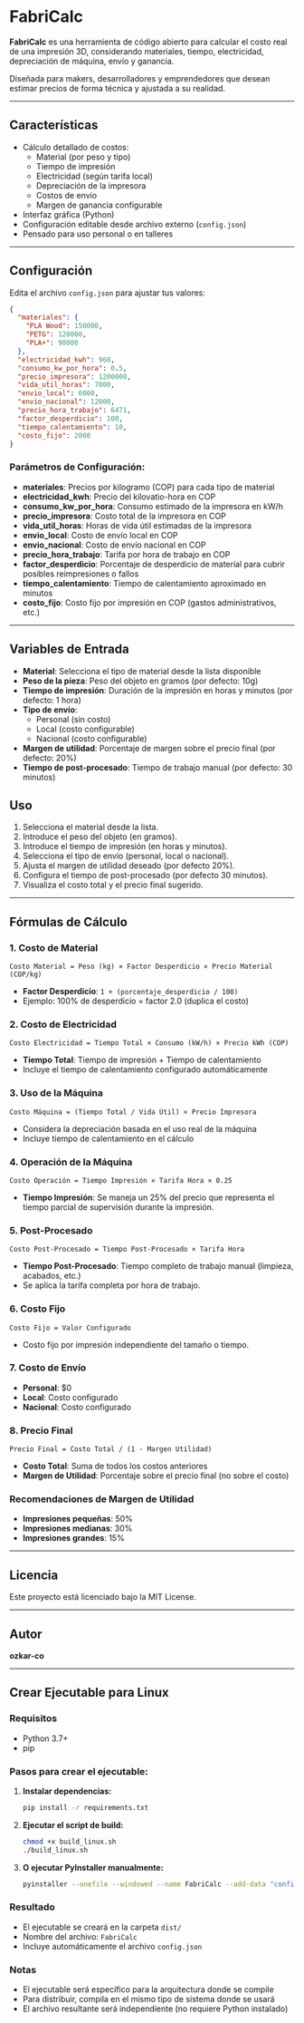 # FabriCalc

**FabriCalc** es una herramienta de código abierto para calcular el costo real de una impresión 3D, considerando materiales, tiempo, electricidad, depreciación de máquina, envío y ganancia.

Diseñada para makers, desarrolladores y emprendedores que desean estimar precios de forma técnica y ajustada a su realidad.

---

## Características

- Cálculo detallado de costos:
  - Material (por peso y tipo)
  - Tiempo de impresión
  - Electricidad (según tarifa local)
  - Depreciación de la impresora
  - Costos de envío
  - Margen de ganancia configurable
- Interfaz gráfica (Python)
- Configuración editable desde archivo externo (`config.json`)
- Pensado para uso personal o en talleres

---

## Configuración

Edita el archivo `config.json` para ajustar tus valores:

```json
{
  "materiales": {
    "PLA Wood": 150000,
    "PETG": 120000,
    "PLA+": 90000
  },
  "electricidad_kwh": 968,
  "consumo_kw_por_hora": 0.5,
  "precio_impresora": 1200000,
  "vida_util_horas": 7000,
  "envio_local": 6000,
  "envio_nacional": 12000,
  "precio_hora_trabajo": 6471,
  "factor_desperdicio": 100,
  "tiempo_calentamiento": 10,
  "costo_fijo": 2000
}
```

### Parámetros de Configuración:

- **materiales**: Precios por kilogramo (COP) para cada tipo de material
- **electricidad_kwh**: Precio del kilovatio-hora en COP
- **consumo_kw_por_hora**: Consumo estimado de la impresora en kW/h
- **precio_impresora**: Costo total de la impresora en COP
- **vida_util_horas**: Horas de vida útil estimadas de la impresora
- **envio_local**: Costo de envío local en COP
- **envio_nacional**: Costo de envío nacional en COP
- **precio_hora_trabajo**: Tarifa por hora de trabajo en COP
- **factor_desperdicio**: Porcentaje de desperdicio de material para cubrir posibles reimpresiones o fallos
- **tiempo_calentamiento**: Tiempo de calentamiento aproximado en minutos
- **costo_fijo**: Costo fijo por impresión en COP (gastos administrativos, etc.)

---

## Variables de Entrada

- **Material**: Selecciona el tipo de material desde la lista disponible
- **Peso de la pieza**: Peso del objeto en gramos (por defecto: 10g)
- **Tiempo de impresión**: Duración de la impresión en horas y minutos (por defecto: 1 hora)
- **Tipo de envío**: 
  - Personal (sin costo)
  - Local (costo configurable)
  - Nacional (costo configurable)
- **Margen de utilidad**: Porcentaje de margen sobre el precio final (por defecto: 20%)
- **Tiempo de post-procesado**: Tiempo de trabajo manual (por defecto: 30 minutos)

## Uso

1. Selecciona el material desde la lista.
2. Introduce el peso del objeto (en gramos).
3. Introduce el tiempo de impresión (en horas y minutos).
4. Selecciona el tipo de envío (personal, local o nacional).
5. Ajusta el margen de utilidad deseado (por defecto 20%).
6. Configura el tiempo de post-procesado (por defecto 30 minutos).
7. Visualiza el costo total y el precio final sugerido.

---

## Fórmulas de Cálculo

### 1. **Costo de Material**
```
Costo Material = Peso (kg) × Factor Desperdicio × Precio Material (COP/kg)
```
- **Factor Desperdicio**: `1 + (porcentaje_desperdicio / 100)`
- Ejemplo: 100% de desperdicio = factor 2.0 (duplica el costo)

### 2. **Costo de Electricidad**
```
Costo Electricidad = Tiempo Total × Consumo (kW/h) × Precio kWh (COP)
```
- **Tiempo Total**: Tiempo de impresión + Tiempo de calentamiento
- Incluye el tiempo de calentamiento configurado automáticamente

### 3. **Uso de la Máquina**
```
Costo Máquina = (Tiempo Total / Vida Útil) × Precio Impresora
```
- Considera la depreciación basada en el uso real de la máquina
- Incluye tiempo de calentamiento en el cálculo

### 4. **Operación de la Máquina**
```
Costo Operación = Tiempo Impresión × Tarifa Hora × 0.25
```
- **Tiempo Impresión**: Se maneja un 25% del precio que representa el tiempo parcial de supervisión durante la impresión.

### 5. **Post-Procesado**
```
Costo Post-Procesado = Tiempo Post-Procesado × Tarifa Hora
```
- **Tiempo Post-Procesado**: Tiempo completo de trabajo manual (limpieza, acabados, etc.)
- Se aplica la tarifa completa por hora de trabajo.

### 6. **Costo Fijo**
```
Costo Fijo = Valor Configurado
```
- Costo fijo por impresión independiente del tamaño o tiempo.

### 7. **Costo de Envío**
- **Personal**: $0
- **Local**: Costo configurado
- **Nacional**: Costo configurado

### 8. **Precio Final**
```
Precio Final = Costo Total / (1 - Margen Utilidad)
```
- **Costo Total**: Suma de todos los costos anteriores
- **Margen de Utilidad**: Porcentaje sobre el precio final (no sobre el costo)

### Recomendaciones de Margen de Utilidad
- **Impresiones pequeñas**: 50%
- **Impresiones medianas**: 30%
- **Impresiones grandes**: 15%

---

## Licencia

Este proyecto está licenciado bajo la MIT License.

---

## Autor

**ozkar-co**

---

## Crear Ejecutable para Linux

### Requisitos
- Python 3.7+
- pip

### Pasos para crear el ejecutable:

1. **Instalar dependencias:**
   ```bash
   pip install -r requirements.txt
   ```

2. **Ejecutar el script de build:**
   ```bash
   chmod +x build_linux.sh
   ./build_linux.sh
   ```

3. **O ejecutar PyInstaller manualmente:**
   ```bash
   pyinstaller --onefile --windowed --name FabriCalc --add-data "config.json:." main.py
   ```

### Resultado
- El ejecutable se creará en la carpeta `dist/`
- Nombre del archivo: `FabriCalc`
- Incluye automáticamente el archivo `config.json`

### Notas
- El ejecutable será específico para la arquitectura donde se compile
- Para distribuir, compila en el mismo tipo de sistema donde se usará
- El archivo resultante será independiente (no requiere Python instalado) 